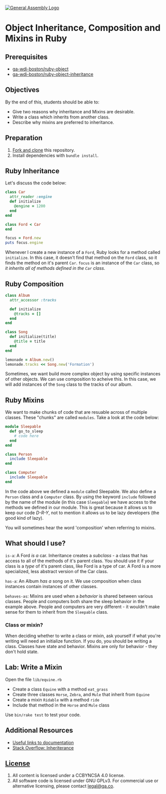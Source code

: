 [![General Assembly Logo](https://camo.githubusercontent.com/1a91b05b8f4d44b5bbfb83abac2b0996d8e26c92/687474703a2f2f692e696d6775722e636f6d2f6b6538555354712e706e67)](https://generalassemb.ly/education/web-development-immersive)

# Object Inheritance, Composition and Mixins in Ruby

## Prerequisites

-   [ga-wdi-boston/ruby-object](https://github.com/ga-wdi-boston/ruby-object)
-   [ga-wdi-boston/ruby-object-inheritance](https://github.com/ga-wdi-boston/ruby-objecs-inheritance)

## Objectives

By the end of this, students should be able to:

-   Give two reasons why inheritance and Mixins are desirable.
-   Write a class which inherits from another class.
-   Describe why mixins are preferred to inheritance.

## Preparation

1.  [Fork and clone](https://github.com/ga-wdi-boston/meta/wiki/ForkAndClone)
    this repository.
1.  Install dependencies with `bundle install`.

## Ruby Inheritance

Let's discuss the code below:

```ruby
class Car
  attr_reader :engine
  def initialize
    @engine = 1200
  end
end

class Ford < Car
end

focus = Ford.new
puts focus.engine
```

Whenever I create a new instance of a `Ford`, Ruby looks for a method called `initialize`. In this case, it doesn't find that method on the `Ford` class, so it finds the method on it's parent `Car`. `focus` is an instance of the `Car` class,  so *it inherits all of methods defined in the `Car` class.*

## Ruby Composition

```ruby
class Album
  attr_accessor :tracks

  def initialize
    @tracks = []
  end
end

class Song
  def initialize(title)
    @title = title
  end
end

lemonade = Album.new()
lemonade.tracks << Song.new('Formation')
```

Sometimes, we want build more complex object by using specific instances of other
 objects. We can use composition to acheive this. In this case, we will add
 instances of the `Song` class to the tracks of our album.

## Ruby Mixins

We want to make chunks of code that are resuable across of multiple classes.
These "chunks" are called `modules`. Take a look at the code below:

```ruby
module Sleepable
  def go_to_sleep
    # code here
  end
end

class Person
  include Sleepable
end

class Computer
  include Sleepable
end
```

In the code above we defined a `module` called Sleepable. We also define a
`Person` class and a `Computer` class. By using the keyword `include` followed
by the name of the module (in this case `Sleepable`) we have access to the methods
we defined in our module.  This is great because it allows us to keep our code
*D-R-Y*, not to mention it allows us to be lazy developers (the good kind of
lazy).

You will sometimes hear the word 'composition' when referring to mixins.

## What should I use?

`is-a`: A Ford *is a* car. Inheritance creates a *subclass* - a class that has access to all of the methods of it's parent class. You should use it if your class is a *type* of it's parent class, like Ford is a type of car. A Ford is a more specialized, less abstract version of the Car class.

`has-a`: An Album *has a* song on it. We use composition when class instances
contain instances of other classes.

`behaves-as`: Mixins are used when a *behavior* is shared between various classes. People and computers both share the sleep behavior in the example above. People and computers are very different - it wouldn't make sense for them to inherit from the `Sleepable` class.

### Class or mixin?
When deciding whether to write a class or mixin, ask yourself if what you're
writing will need an initialize function. If you do, you should be writing a class.
Classes have state and behavior. Mixins are only for behavior - they don't hold
state.

## Lab: Write a Mixin

Open the file `lib/equine.rb`

- Create a class `Equine` with a method `eat_grass`
- Create three classes `Horse`, `Zebra`, and `Mule` that inherit from `Equine`
- Create a mixin `Ridable` with a method `ride`
- Include that method in the `Horse` and `Mule` class

Use `bin/rake test` to test your code.

## Additional Resources

-   [Useful links to documentation](https://www.ruby-lang.org/en/documentation/)
-   [Stack Overflow: Inheriterance](http://stackoverflow.com/questions/15754768/when-do-we-use-ruby-module-vs-using-class-composition)

## [License](LICENSE)

1.  All content is licensed under a CC­BY­NC­SA 4.0 license.
1.  All software code is licensed under GNU GPLv3. For commercial use or
    alternative licensing, please contact legal@ga.co.
